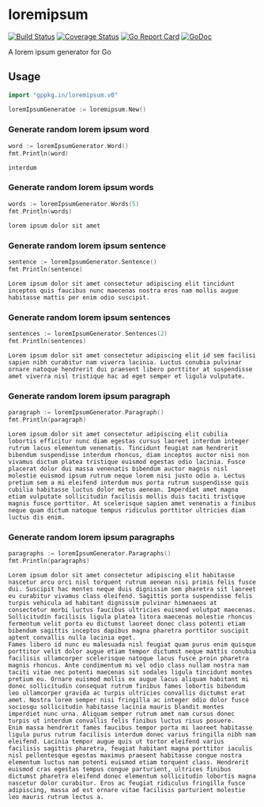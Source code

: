 # loremipsum

[![Build Status](https://travis-ci.org/go-loremipsum/loremipsum.svg?branch=master)](https://travis-ci.org/go-loremipsum/loremipsum)
[![Coverage Status](https://coveralls.io/repos/github/go-loremipsum/loremipsum/badge.svg?branch=master)](https://coveralls.io/github/go-loremipsum/loremipsum?branch=master)
[![Go Report Card](https://goreportcard.com/badge/github.com/go-loremipsum/loremipsum)](https://goreportcard.com/report/github.com/go-loremipsum/loremipsum)
[![GoDoc](https://godoc.org/github.com/go-loremipsum/loremipsum?status.svg)](https://godoc.org/github.com/go-loremipsum/loremipsum)

A lorem ipsum generator for Go

## Usage

~~~go
import "gppkg.in/loremipsum.v0"

loremIpsumGeneratoe := loremipsum.New()
~~~

### Generate random lorem ipsum word

~~~go
word := loremIpsumGenerator.Word()
fmt.Println(word)
~~~

~~~
interdum
~~~

### Generate random lorem ipsum words

~~~go
words := loremIpsumGenerator.Words(5)
fmt.Println(words)
~~~

~~~
lorem ipsum dolor sit amet
~~~

### Generate random lorem ipsum sentence

~~~go
sentence := loremIpsumGenerator.Sentence()
fmt.Println(sentence)
~~~

~~~
Lorem ipsum dolor sit amet consectetur adipiscing elit tincidunt inceptos quis faucibus nunc maecenas nostra eros nam mollis augue habitasse mattis per enim odio suscipit.
~~~

### Generate random lorem ipsum sentences

~~~go
sentences := loremIpsumGenerator.Sentences(2)
fmt.Println(sentences)
~~~

~~~
Lorem ipsum dolor sit amet consectetur adipiscing elit id sem facilisi sapien nibh curabitur nam viverra lacinia. Luctus conubia pulvinar ornare natoque hendrerit dui praesent libero porttitor at suspendisse amet viverra nisl tristique hac ad eget semper et ligula vulputate.
~~~

### Generate random lorem ipsum paragraph

~~~go
paragraph := loremIpsumGenerator.Paragraph()
fmt.Println(paragraph)
~~~

~~~
Lorem ipsum dolor sit amet consectetur adipiscing elit cubilia lobortis efficitur nunc diam egestas cursus laoreet interdum integer rutrum lacus elementum venenatis. Tincidunt feugiat nam hendrerit bibendum suspendisse interdum rhoncus, diam inceptos auctor nisi non vivamus dictum platea tristique euismod egestas odio lacinia. Fusce placerat dolor dui massa venenatis bibendum auctor magnis nisl molestie euismod ipsum rutrum neque lorem nisi justo odio a. Lectus pretium sem a mi eleifend interdum mus porta rutrum suspendisse quis cubilia habitasse luctus dolor metus aenean. Imperdiet amet magna etiam vulputate sollicitudin facilisis mollis duis taciti tristique magnis fusce porttitor. At scelerisque sapien amet venenatis a finibus neque quam dictum natoque tempus ridiculus porttitor ultricies diam luctus dis enim.
~~~

### Generate random lorem ipsum paragraphs

~~~go
paragraphs := loremIpsumGenerator.Paragraphs()
fmt.Println(paragraphs)
~~~

~~~
Lorem ipsum dolor sit amet consectetur adipiscing elit habitasse nascetur arcu orci nisl torquent rutrum aenean nisi primis felis fusce dui. Suscipit hac montes neque duis dignissim sem pharetra sit laoreet eu curabitur vivamus class eleifend. Sagittis porta suspendisse felis turpis vehicula ad habitant dignissim pulvinar himenaeos at consectetur morbi luctus faucibus ultricies euismod volutpat maecenas. Sollicitudin facilisis ligula platea litora maecenas molestie rhoncus fermentum velit porta eu dictumst laoreet donec class potenti etiam bibendum sagittis inceptos dapibus magna pharetra porttitor suscipit aptent convallis nulla lacinia eget.
Fames libero id nunc eu malesuada nisl feugiat quam purus enim quisque porttitor velit dolor augue etiam tempor dictumst neque mattis conubia facilisis ullamcorper scelerisque natoque lacus fusce proin pharetra magnis rhoncus. Ante condimentum mi vel odio class nullam nostra nam taciti vitae nec potenti maecenas sit sodales ligula tincidunt montes pretium eu. Ornare euismod mollis ex augue lacus aliquam habitant mi donec sollicitudin consequat rutrum finibus fames lobortis bibendum leo ullamcorper gravida ac turpis ultricies convallis dictumst erat amet. Nostra lorem semper nisi fringilla ac integer odio dolor fusce sociosqu sollicitudin habitasse lacinia mauris blandit montes imperdiet nunc urna. Aliquam semper rutrum amet nam cursus donec turpis ut interdum convallis felis finibus luctus risus posuere.
Enim massa hendrerit fames faucibus tempor porta mi laoreet habitasse ligula purus rutrum facilisis interdum donec varius fringilla nibh nam eleifend. Lacinia tempor augue quis ut tortor eleifend varius facilisis sagittis pharetra, feugiat habitant magna porttitor iaculis nisl pellentesque egestas maximus praesent habitasse congue nostra elementum luctus nam potenti euismod etiam torquent class. Hendrerit euismod cras egestas tempus congue parturient, ultrices finibus dictumst pharetra eleifend donec elementum sollicitudin lobortis magna nascetur dolor curabitur. Eros ac feugiat ridiculus fringilla fusce adipiscing, massa ad est ornare vitae facilisis parturient molestie leo mauris rutrum lectus a.
~~~
